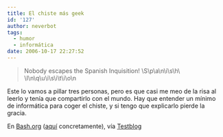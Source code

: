 ```yaml
---
title: El chiste más geek
id: '127'
author: neverbot
tags:
  - humor
  - informática
date: 2006-10-17 22:27:52
---
```


> <Telius> Nobody escapes the Spanish Inquisition!
> <codepoet> \\S\\p\\a\\n\\i\\s\\h\\ \\I\\n\\q\\u\\i\\s\\i\\t\\i\\o\\n

Este lo vamos a pillar tres personas, pero es que casi me meo de la risa al leerlo y tenía que compartirlo con el mundo. Hay que entender un mínimo de informática para coger el chiste, y si tengo que explicarlo pierde la gracia.

En [Bash.org](http://www.bash.org/) ([aquí](http://www.bash.org/?694821) concretamente), vía [Testblog](http://www.testblog.net/node/585)
